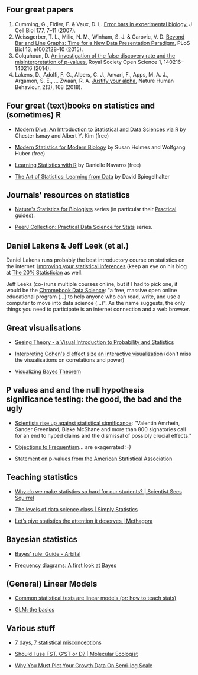 ## Four great papers

1.	Cumming, G., Fidler, F. & Vaux, D. L. [Error bars in experimental biology.](http://jcb.rupress.org/content/jcb/177/1/7.full.pdf) J Cell Biol 177, 7–11 (2007).
2.	Weissgerber, T. L., Milic, N. M., Winham, S. J. & Garovic, V. D. [Beyond Bar and Line Graphs: Time for a New Data Presentation Paradigm.](https://journals.plos.org/plosbiology/article/file?id=10.1371/journal.pbio.1002128&type=printable) PLoS Biol 13, e1002128–10 (2015).
3. Colquhoun, D. [An investigation of the false discovery rate and the misinterpretation of p-values.](https://royalsocietypublishing.org/doi/pdf/10.1098/rsos.140216) Royal Society Open Science 1, 140216–140216 (2014).
4. Lakens, D., Adolfi, F. G., Albers, C. J., Anvari, F., Apps, M. A. J., Argamon, S. E., … Zwaan, R. A. [Justify your alpha.](https://psyarxiv.com/9s3y6) Nature Human Behaviour, 2(3), 168 (2018).

## Four great (text)books on statistics and (sometimes) R

- [Modern Dive: An Introduction to Statistical and Data Sciences via R](https://moderndive.com) by Chester Ismay and Albert Y. Kim (free)

- [Modern Statistics for Modern Biology](https://www.huber.embl.de/msmb/) by Susan Holmes and Wolfgang Huber (free)

- [Learning Statistics with R](http://www.compcogscisydney.org/learning-statistics-with-r/) by Danielle Navarro (free)

- [The Art of Statistics: Learning from Data](https://www.amazon.co.uk/dp/0241398630/) by David Spiegelhalter

## Journals' resources on statistics

- [Nature's Statistics for Biologists](https://www.nature.com/collections/qghhqm) series (in particular their [Practical guides](https://www.nature.com/collections/qghhqm/content/practical-guides)).

- [PeerJ Collection: Practical Data Science for Stats](https://peerj.com/collections/50-practicaldatascistats/) series.

## Daniel Lakens & Jeff Leek (et al.)

Daniel Lakens runs probably the best introductory course on statistics on the internet: [Improving your statistical inferences](https://www.coursera.org/learn/statistical-inferences) (keep an eye on his blog at [The 20% Statistician](http://daniellakens.blogspot.co.uk/) as well.

Jeff Leeks (co-)runs multiple courses online, but if I had to pick one, it would be the [Chromebook Data Science](http://jhudatascience.org/chromebookdatascience/): "a free, massive open online educational program (...) to help anyone who can read, write, and use a computer to move into data science (...)". As the name suggests, the only things you need to participate is an internet connection and a web browser.

## Great visualisations

- [Seeing Theory - a Visual Introduction to Probability and Statistics](https://seeing-theory.brown.edu)

- [Interpreting Cohen's d effect size an interactive visualization](https://rpsychologist.com/d3/cohend/) (don't miss the visualisations on correlations and power)

- [Visualizing Bayes Theorem](https://oscarbonilla.com/2009/05/visualizing-bayes-theorem/)

## P values and and the null hypothesis significance testing: the good, the bad and the ugly

- [Scientists rise up against statistical significance](https://www.nature.com/articles/d41586-019-00857-9): "Valentin Amrhein, Sander Greenland, Blake McShane and more than 800 signatories call for an end to hyped claims and the dismissal of possibly crucial effects."

- [Objections to Frequentism](http://www.statisticool.com/objectionstofrequentism.htm)... are exagerrated :-)

- [Statement on p-values from the American Statistical Association ](http://www.amstat.org/asa/files/pdfs/P-ValueStatement.pdf)

## Teaching statistics

- [Why do we make statistics so hard for our students? | Scientist Sees Squirrel](https://scientistseessquirrel.wordpress.com/2015/10/06/why-do-we-make-statistics-so-hard-for-our-students/)

- [The levels of data science class | Simply Statistics](http://simplystatistics.org/2017/03/16/evo-ds-class/)

- [Let’s give statistics the attention it deserves | Methagora](http://blogs.nature.com/methagora/2013/08/giving_statistics_the_attention_it_deserves.html)

## Bayesian statistics

- [Bayes' rule: Guide - Arbital](https://arbital.com/p/bayes_rule/?l=1zq)

- [Frequency diagrams: A first look at Bayes](https://arbital.com/p/bayes_frequency_diagram/?l=55z&pathId=17310)

## (General) Linear Models

- [Common statistical tests are linear models (or: how to teach stats)](https://lindeloev.github.io/tests-as-linear/)

- [GLM: the basics](http://www.seascapemodels.org/rstats/2018/01/19/intro-to-glms.html)

## Various stuff

- [7 days, 7 statistical misconceptions](https://threadreaderapp.com/thread/1051575138334990337.html)

- [Should I use FST, G’ST or D? | Molecular Ecologist](http://www.molecularecologist.com/2011/03/should-i-use-fst-gst-or-d-2/)

- [Why You Must Plot Your Growth Data On Semi-log Scale](http://schaechter.asmblog.org/schaechter/2018/07/why-you-must-plot-your-growth-data-on-semi-log-graph-paper.html)
